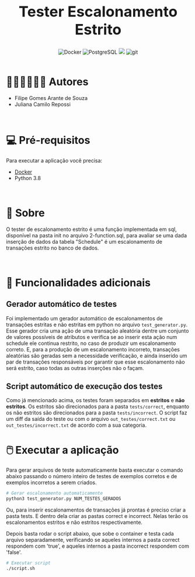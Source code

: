 
<h1 align="center" style="font-weight: bold; font-size: 40px">
Tester Escalonamento Estrito
</h1>

<div align="center"  style="display: row">
<img src="https://img.shields.io/badge/Docker-2496ED?style=for-the-badge&logo=docker&logoColor=white" alt="Docker"> 
<img src="https://img.shields.io/badge/PostgreSQL-316192?style=for-the-badge&logo=postgresql&logoColor=white" alt="PostgreSQL">
<img src="https://img.shields.io/badge/Python-3776AB?style=for-the-badge&logo=python&logoColor=white"
alr="python3">
<img src="https://img.shields.io/badge/Git-E34F26?style=for-the-badge&logo=git&logoColor=white" alt="git">
</div>

<br/>

# 👨🏽‍💻👩🏻‍💻 Autores

* Filipe Gomes Arante de Souza
* Juliana Camilo Repossi

<br/>

# 💻 Pré-requisitos

Para executar a aplicação você precisa:

* [Docker](https://www.docker.com/) 
* Python 3.8

<br/>

# 📃 Sobre

O tester de escalonamento estrito é uma função implementada em sql, disponível na pasta init no arquivo 2-function.sql, para avaliar se uma dada inserção de dados da tabela "Schedule" é um escalonamento de transações estrito no banco de dados.

<br/>

# 🚀 Funcionalidades adicionais 

## Gerador automático de testes

Foi implementado um gerador automático de escalonamentos de transações estritas e não estritas em python no arquivo ``test_generator.py``. Esse gerador cria uma ação de uma transação aleatória dentre um conjunto de valores possíveis de atributos e verifica se ao inserir esta ação num schedule ele continua restrito, no caso de produzir um escalonamento correto. E, para a produção de um escalonamento incorreto, transações aleatórias são geradas sem a necessidade verificação, e ainda inserido um par de transações responsáveis por garantir que esse escalonamento não será estrito, caso todas as outras inserções não o façam.

## Script automático de execução dos testes
Como já mencionado acima, os testes foram separados em **estritos** e **não estritos**. Os estritos são direcionados para a pasta ``tests/correct``, enquanto os não estritos são direcionados para a pasta ``tests/incorrect``. O script faz um diff da saída do teste ou com o arquivo ``out_testes/correct.txt`` ou ``out_testes/incorrect.txt`` de acordo com a sua categoria.

# 🖱️ Executar a aplicação


Para gerar arquivos de teste automaticamente basta executar o comando abaixo passando o número inteiro de testes de exemplos corretos e de exemplos incorretos a serem criados.

```bash
# Gerar escalonamento automaticamente
python3 test_generator.py NUM_TESTES_GERADOS
```

Ou, para inserir escalonamentos de transações já prontas é preciso criar a pasta tests. E dentro dela criar as pastas correct e incorrect. Nelas terão os escalonamentos estritos e não estritos respectivamente.

Depois basta rodar o script abaixo, que sobe o container e testa cada arquivo separadamente, verificando se aqueles internos a pasta correct respondem com 'true', e aqueles internos a pasta incorrect respondem com 'false'.

```bash
# Executar script
./script.sh
```



